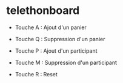 # telethonboard

* Touche A : Ajout d'un panier
* Touche Q : Suppression d'un panier

* Touche P : Ajout d'un participant
* Touche M : Suppression d'un participant

* Touche R : Reset
